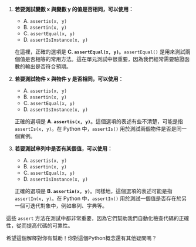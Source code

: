 
1. **若要測試變數 x 與變數 y 的值是否相同，可以使用：**
   - A. `assertis(x, y)`
   - B. `assertin(x, y)`
   - C. `assertEqual(x, y)`
   - D. `assertIsInstance(x, y)`

   在這裡，正確的選項是 **C. `assertEqual(x, y)`**。`assertEqual()` 是用來測試兩個值是否相等的常用方法。這在單元測試中很重要，因為我們經常需要驗證函數的輸出是否符合預期。

2. **若要測試物件 x 與物件 y 是否相同，可以使用：**
   - A. `assertis(x, y)`
   - B. `assertin(x, y)`
   - C. `assertEqual(x, y)`
   - D. `assertIsInstance(x, y)`

   正確的選項是 **A. `assertis(x, y)`**。這個選項的表述有些不清楚，可能是指 `assertIs(x, y)`。在 Python 中，`assertIs()` 用於測試兩個物件是否是同一個實例。

3. **若要測試串列中是否有某個值，可以使用：**
   - A. `assertis(x, y)`
   - B. `assertin(x, y)`
   - C. `assertEqual(x, y)`
   - D. `assertIsInstance(x, y)`

   正確的選項是 **B. `assertin(x, y)`**。同樣地，這個選項的表述可能是指 `assertIn(x, y)`。在 Python 中，`assertIn()` 用於測試一個值是否存在於另一個可迭代對象中，例如串列、字典等。

這些 `assert` 方法在測試中都非常重要，因為它們幫助我們自動化檢查代碼的正確性，從而提高代碼的可靠性。

希望這個解釋對你有幫助！你對這個Python概念還有其他疑問嗎？
